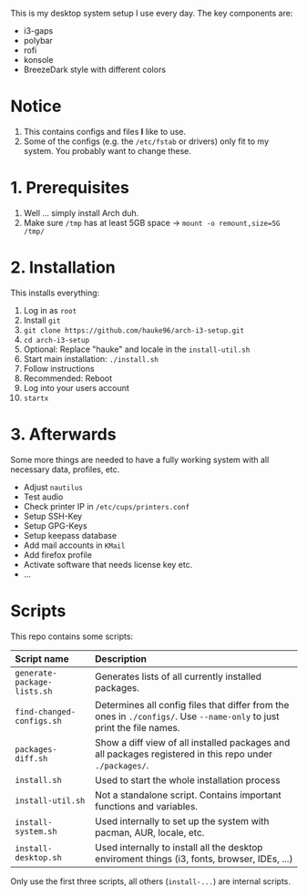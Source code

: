 This is my desktop system setup I use every day.
The key components are:

* i3-gaps
* polybar
* rofi
* konsole
* BreezeDark style with different colors

# Notice

1. This contains configs and files **I** like to use.
2. Some of the configs (e.g. the `/etc/fstab` or drivers) only fit to my system. You probably want to change these.

# 1. Prerequisites

1. Well ... simply install Arch duh.
2. Make sure `/tmp` has at least 5GB space → `mount -o remount,size=5G /tmp/`

# 2. Installation

This installs everything:

1. Log in as `root`
2. Install `git`
3. `git clone https://github.com/hauke96/arch-i3-setup.git`
4. `cd arch-i3-setup`
5. Optional: Replace "hauke" and locale in the `install-util.sh`
6. Start main installation: `./install.sh`
7. Follow instructions
8. Recommended: Reboot
9. Log into your users account
10. `startx`

# 3. Afterwards

Some more things are needed to have a fully working system with all necessary data, profiles, etc.

* Adjust `nautilus`
* Test audio
* Check printer IP in `/etc/cups/printers.conf`
* Setup SSH-Key
* Setup GPG-Keys
* Setup keepass database
* Add mail accounts in `KMail`
* Add firefox profile
* Activate software that needs license key etc.
* ...

# Scripts

This repo contains some scripts:

| Script name | Description |
|:--|:--|
| `generate-package-lists.sh` | Generates lists of all currently installed packages. |
| `find-changed-configs.sh` | Determines all config files that differ from the ones in `./configs/`. Use `--name-only` to just print the file names. |
| `packages-diff.sh` | Show a diff view of all installed packages and all packages registered in this repo under `./packages/`. |
| `install.sh` | Used to start the whole installation process |
| `install-util.sh` | Not a standalone script. Contains important functions and variables. |
| `install-system.sh` | Used internally to set up the system with pacman, AUR, locale, etc. |
| `install-desktop.sh` | Used internally to install all the desktop enviroment things (i3, fonts, browser, IDEs, ...) |

Only use the first three scripts, all others (`install-...`) are internal scripts.
